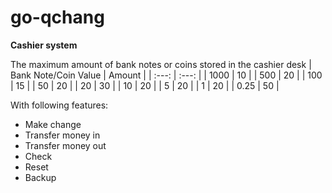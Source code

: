 # go-qchang

**Cashier system**

The maximum amount of bank notes or coins stored in the cashier desk
| Bank Note/Coin Value | Amount |
| :---: | :---: |
| 1000 | 10 |
| 500 | 20 |
| 100 | 15 |
| 50 | 20 |
| 20 | 30 |
| 10 | 20 |
| 5 | 20 |
| 1 | 20 |
| 0.25 | 50 |

With following features:
- Make change
- Transfer money in
- Transfer money out
- Check
- Reset
- Backup
